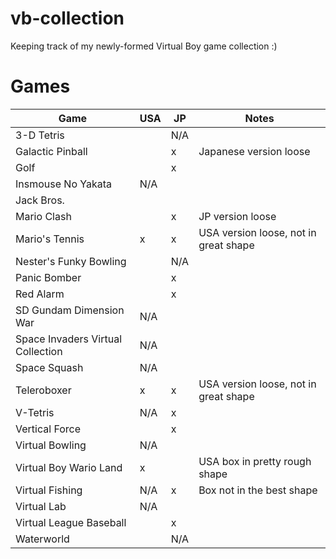 # vb-collection
Keeping track of my newly-formed Virtual Boy game collection :)

# Games

| Game | USA | JP | Notes |
| --- | --- | --- | --- |
| 3-D Tetris | | N/A | |
| Galactic Pinball | | x | Japanese version loose |
| Golf | | x | |
| Insmouse No Yakata | N/A | | |
| Jack Bros. | | | |
| Mario Clash | | x | JP version loose |
| Mario's Tennis | x | x | USA version loose, not in great shape |
| Nester's Funky Bowling | | N/A | |
| Panic Bomber | | x | |
| Red Alarm | | x | |
| SD Gundam Dimension War | N/A | | |
| Space Invaders Virtual Collection | N/A | | |
| Space Squash | N/A | | |
| Teleroboxer | x | x | USA version loose, not in great shape |
| V-Tetris | N/A | x | |
| Vertical Force | | x | |
| Virtual Bowling | N/A | | |
| Virtual Boy Wario Land | x | | USA box in pretty rough shape |
| Virtual Fishing | N/A | x | Box not in the best shape |
| Virtual Lab | N/A | | |
| Virtual League Baseball | | x | |
| Waterworld | | N/A | |
